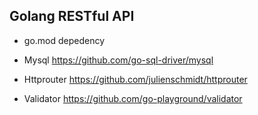## Golang RESTful API

* go.mod depedency

 
* Mysql https://github.com/go-sql-driver/mysql
* Httprouter https://github.com/julienschmidt/httprouter
* Validator https://github.com/go-playground/validator